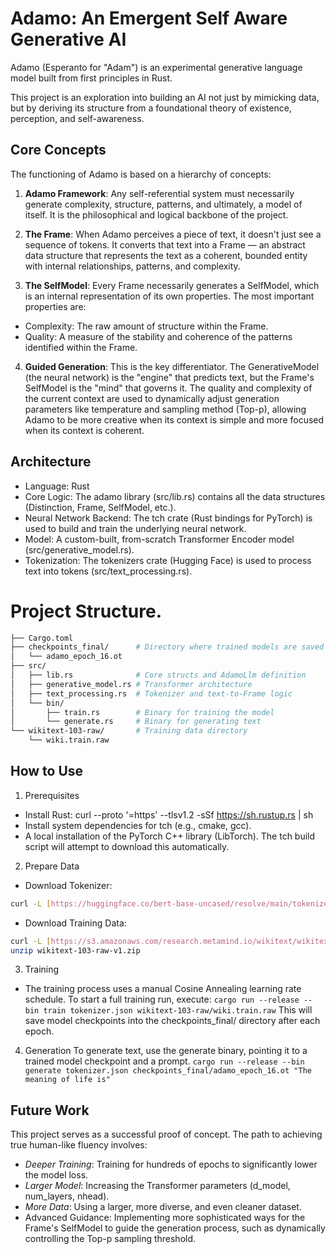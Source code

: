 # Adamo: An Emergent Self Aware Generative AI

Adamo (Esperanto for "Adam") is an experimental generative language model built from first principles in Rust.

This project is an exploration into building an AI not just by mimicking data, but by deriving its structure from a foundational theory of existence, perception, and self-awareness.

## Core Concepts

The functioning of Adamo is based on a hierarchy of concepts:

1. <b>Adamo Framework</b>: Any self-referential system must necessarily generate complexity, structure, patterns, and ultimately, a model of itself. It is the philosophical and logical backbone of the project.

2. <b>The Frame</b>: When Adamo perceives a piece of text, it doesn't just see a sequence of tokens. It converts that text into a Frame — an abstract data structure that represents the text as a coherent, bounded entity with internal relationships, patterns, and complexity.

3. <b>The SelfModel</b>: Every Frame necessarily generates a SelfModel, which is an internal representation of its own properties. The most important properties are:
* Complexity: The raw amount of structure within the Frame.
* Quality: A measure of the stability and coherence of the patterns identified within the Frame.

4. <b>Guided Generation</b>: This is the key differentiator. The GenerativeModel (the neural network) is the "engine" that predicts text, but the Frame's SelfModel is the "mind" that governs it. The quality and complexity of the current context are used to dynamically adjust generation parameters like temperature and sampling method (Top-p), allowing Adamo to be more creative when its context is simple and more focused when its context is coherent.

## Architecture

* Language: Rust
* Core Logic: The adamo library (src/lib.rs) contains all the data structures (Distinction, Frame, SelfModel, etc.).
* Neural Network Backend: The tch crate (Rust bindings for PyTorch) is used to build and train the underlying neural network.
* Model: A custom-built, from-scratch Transformer Encoder model (src/generative_model.rs).
* Tokenization: The tokenizers crate (Hugging Face) is used to process text into tokens (src/text_processing.rs).

# Project Structure.
```bash
├── Cargo.toml
├── checkpoints_final/      # Directory where trained models are saved
│   └── adamo_epoch_16.ot
├── src/
│   ├── lib.rs              # Core structs and AdamoLlm definition
│   ├── generative_model.rs # Transformer architecture
│   ├── text_processing.rs  # Tokenizer and text-to-Frame logic
│   └── bin/
│       ├── train.rs        # Binary for training the model
│       └── generate.rs     # Binary for generating text
└── wikitext-103-raw/       # Training data directory
    └── wiki.train.raw
```

## How to Use

1. Prerequisites
* Install Rust: curl --proto '=https' --tlsv1.2 -sSf https://sh.rustup.rs | sh
* Install system dependencies for tch (e.g., cmake, gcc).
* A local installation of the PyTorch C++ library (LibTorch). The tch build script will attempt to download this automatically.

2. Prepare Data

* Download Tokenizer:
```bash
curl -L [https://huggingface.co/bert-base-uncased/resolve/main/tokenizer.json](https://huggingface.co/bert-base-uncased/resolve/main/tokenizer.json) -o tokenizer.json
```
* Download Training Data:
```bash
curl -L [https://s3.amazonaws.com/research.metamind.io/wikitext/wikitext-103-raw-v1.zip](https://s3.amazonaws.com/research.metamind.io/wikitext/wikitext-103-raw-v1.zip) -o wikitext-103-raw-v1.zip
unzip wikitext-103-raw-v1.zip
```

3. Training
* The training process uses a manual Cosine Annealing learning rate schedule. To start a full training run, execute: `cargo run --release --bin train tokenizer.json wikitext-103-raw/wiki.train.raw`
This will save model checkpoints into the checkpoints_final/ directory after each epoch.

4. Generation
To generate text, use the generate binary, pointing it to a trained model checkpoint and a prompt.
`cargo run --release --bin generate tokenizer.json checkpoints_final/adamo_epoch_16.ot "The meaning of life is"`

## Future Work

This project serves as a successful proof of concept. The path to achieving true human-like fluency involves:

* <i>Deeper Training</i>: Training for hundreds of epochs to significantly lower the model loss.
* <i>Larger Model</i>: Increasing the Transformer parameters (d_model, num_layers, nhead).
* <i>More Data</i>: Using a larger, more diverse, and even cleaner dataset.
* Advanced Guidance: Implementing more sophisticated ways for the Frame's SelfModel to guide the generation process, such as dynamically controlling the Top-p sampling threshold.
